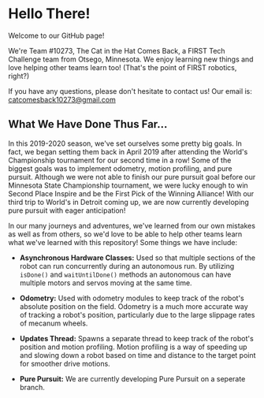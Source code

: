 # Hello There!

Welcome to our GitHub page!

We're Team #10273, The Cat in the Hat Comes Back, a FIRST Tech Challenge team from Otsego,
Minnesota.  We enjoy learning new things and love helping other teams learn too!  (That's the
point of FIRST robotics, right?)

If you have any questions, please don't hesitate to contact us!  Our email is:
catcomesback10273@gmail.com


## What We Have Done Thus Far...

In this 2019-2020 season, we've set ourselves some pretty big goals.  In fact, we began setting
them back in April 2019 after attending the World's Championship tournament for our second time
in a row!  Some of the biggest goals was to implement odometry, motion profiling, and pure pursuit.
Although we were not able to finish our pure pursuit goal before our Minnesota State Championship
tournament, we were lucky enough to win Second Place Inspire and be the First Pick of the Winning
Alliance!  With our third trip to World's in Detroit coming up, we are now currently developing
pure pursuit with eager anticipation!

In our many journeys and adventures, we've learned from our own mistakes as well as from others,
so we'd love to be able to help other teams learn what we've learned with this repository!  Some
things we have include:

* __Asynchronous Hardware Classes:__ Used so that multiple sections of the robot can run
concurrently during an autonomous run.  By utilizing `isDone()` and `waitUntilDone()` methods
an autonomous can have multiple motors and servos moving at the same time.

* __Odometry:__ Used with odometry modules to keep track of the robot's absolute position on the
field.  Odometry is a much more accurate way of tracking a robot's position, particularly due to
the large slippage rates of mecanum wheels.

* __Updates Thread:__ Spawns a separate thread to keep track of the robot's position and motion
profiling.  Motion profiling is a way of speeding up and slowing down a robot based on time and
distance to the target point for smoother drive motions.

* __Pure Pursuit:__ We are currently developing Pure Pursuit on a seperate branch.
